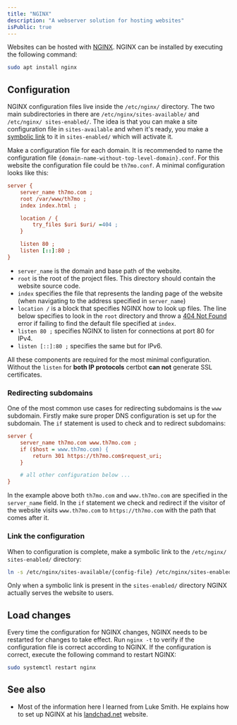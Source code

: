 ```yaml
---
title: "NGINX"
description: "A webserver solution for hosting websites"
isPublic: true
---
```


Websites can be hosted with [NGINX](https://www.nginx.com/).
NGINX can be installed by executing the following command:

```sh
sudo apt install nginx
```

## Configuration
NGINX configuration files live inside the `/etc/nginx/` directory. The two
main subdirectories in there are `/etc/nginx/sites-available/` and `/etc/nginx/
sites-enabled/`. The idea is that you can make a site configuration file in
`sites-available` and when it's ready, you make a [symbolic link](symbolic-link)
to it in `sites-enabled/` which will activate it.

Make a configuration file for each domain. It is recommended to name the
configuration file `{domain-name-without-top-level-domain}.conf`. For this
website the configuration file could be `th7mo.conf`. A minimal configuration
looks like this:

```ini
server {
    server_name th7mo.com ;
    root /var/www/th7mo ;
    index index.html ;

    location / {
        try_files $uri $uri/ =404 ;
    }

    listen 80 ;
    listen [::]:80 ;
}
```

* `server_name` is the domain and base path of the website.
* `root` is the root of the project files. This directory should contain the
  website source code.
* `index` specifies the file that represents the landing page of the website
  (when navigating to the address specified in `server_name`)
* `location /` is a block that specifies NGINX how to look up files.
   The line below specifies to look in the `root` directory and throw a
   [404 Not Found](404-not-found) error if failing to find the default file
   specified at `index`.
* `listen 80 ;` specifies NGINX to listen for connections at port 80 for IPv4.
* `listen [::]:80 ;` specifies the same but for IPv6.

All these components are required for the most minimal configuration. Without
the `listen` for **both IP protocols** certbot **can not** generate SSL
certificates.

### Redirecting subdomains
One of the most common use cases for redirecting subdomains is the `www`
subdomain. Firstly make sure proper DNS configuration is set up for the
subdomain. The `if` statement is used to check and to redirect subdomains:

```ini
server {
    server_name th7mo.com www.th7mo.com ;
    if ($host = www.th7mo.com) {
        return 301 https://th7mo.com$request_uri;
    }

    # all other configuration below ...
}
```

In the example above both `th7mo.com` and `www.th7mo.com` are specified in the
`server_name` field. In the `if` statement we check and redirect if the visitor
of the website visits `www.th7mo.com` to `https://th7mo.com` with the path that
comes after it.

### Link the configuration
When to configuration is complete, make a symbolic link to the `/etc/nginx/
sites-enabled/` directory:

```sh
ln -s /etc/nginx/sites-available/{config-file} /etc/nginx/sites-enabled/
```

Only when a symbolic link is present in the `sites-enabled/` directory NGINX
actually serves the website to users.

## Load changes
Every time the configuration for NGINX changes, NGINX needs to be restarted
for changes to take effect. Run `nginx -t` to verify if the configuration file
is correct according to NGINX. If the configuration is correct, execute the
following command to restart NGINX:

```sh
sudo systemctl restart nginx
```

## See also
* Most of the information here I learned from Luke Smith. He explains how to set
  up NGINX at his [landchad.net](https://landchad.net/basic/nginx/) website.
